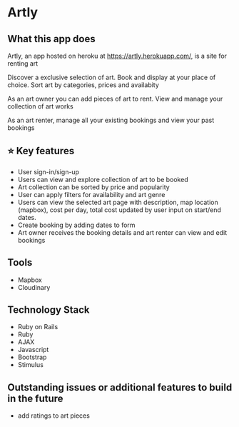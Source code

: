 # Artly
## What this app does
  Artly, an app hosted on heroku at https://artly.herokuapp.com/, is a site for renting art
  
  Discover a exclusive selection of art. Book and display at your place of choice. Sort art by categories, prices and availabity
  
  As an art owner you can add pieces of art to rent. View and manage your collection of art works
  
  As an art renter, manage all your existing bookings and view your past bookings
  
## ⭐ Key features
- User sign-in/sign-up
- Users can view and explore collection of art to be booked
- Art collection can be sorted by price and popularity
- User can apply filters for availability and art genre 
- Users can view the selected art page with description, map location (mapbox), cost per day, total cost updated by user input on start/end dates.
- Create booking by adding dates to form 
- Art owner receives the booking details and art renter can view and edit bookings

## Tools
- Mapbox
- Cloudinary

## Technology Stack
- Ruby on Rails
- Ruby
- AJAX
- Javascript
- Bootstrap
- Stimulus

## Outstanding issues or additional features to build in the future
- add ratings to art pieces

